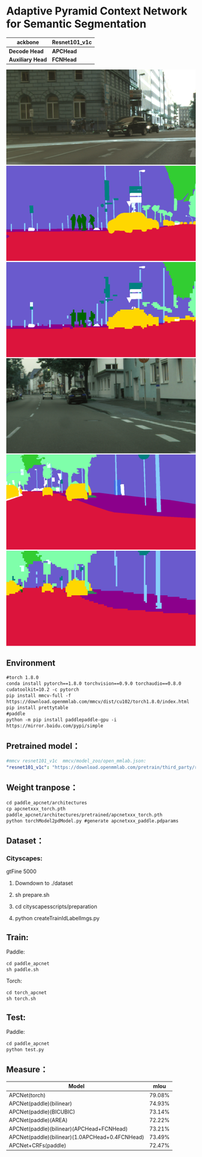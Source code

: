 # Adaptive Pyramid Context Network for Semantic Segmentation



| **ackbone**        | **Resnet101_v1c** |
| ------------------ | ----------------- |
| **Decode Head**    | **APCHead**       |
| **Auxiliary Head** | **FCNHead**       |

<img src="img/1.png" alt="source" style="zoom:50%;" />

<img src="img/1-gt.png" alt="ground Truth" style="zoom:50%;" />

<img src="img/1-pre.png" alt="ground Truth" style="zoom:50%;" />

<img src="img/2.png" alt="source" style="zoom:50%;" />

<img src="img/2-gt.png" alt="ground Truth" style="zoom:50%;" />

<img src="img/2-pre.png" alt="ground Truth" style="zoom:50%;" />


## Environment



```shell
#torch 1.8.0
conda install pytorch==1.8.0 torchvision==0.9.0 torchaudio==0.8.0 cudatoolkit=10.2 -c pytorch
pip install mmcv-full -f https://download.openmmlab.com/mmcv/dist/cu102/torch1.8.0/index.html
pip install prettytable
#paddle
python -m pip install paddlepaddle-gpu -i https://mirror.baidu.com/pypi/simple
```





## Pretrained model：

```yml
#mmcv resnet101_v1c  mmcv/model_zoo/open_mmlab.json:
"resnet101_v1c": "https://download.openmmlab.com/pretrain/third_party/resnet101_v1c-e67eebb6.pth"
```



## Weight tranpose：

```shell
cd paddle_apcnet/architectures
cp apcnetxxx_torch.pth paddle_apcnet/architectures/pretrained/apcnetxxx_torch.pth
python torchModel2pdModel.py #generate apcnetxxx_paddle.pdparams
```



## Dataset：

### Cityscapes:

gtFine 5000

1. Downdown to ./dataset

2. sh prepare.sh
3. cd cityscapesscripts/preparation
4. python createTrainIdLabelImgs.py





## Train:

Paddle:

```shell
cd paddle_apcnet
sh paddle.sh
```



Torch:

```shell
cd torch_apcnet
sh torch.sh
```



## Test:

Paddle:

```shell
cd paddle_apcnet
python test.py
```





## Measure：

| Model               | mIou   |
| ------------------- | ------ |
| APCNet(torch)       | 79.08% |
| APCNet(paddle)(bilinear)      | 74.93% |
| APCNet(paddle)(BICUBIC)      | 73.14% |
| APCNet(paddle)(AREA)      | 72.22% |
| APCNet(paddle)(bilinear)(APCHead+FCNHead)| 73.21% |
| APCNet(paddle)(bilinear)(1.0APCHead+0.4FCNHead)| 73.49% |
| APCNet+CRFs(paddle) | 72.47% |



